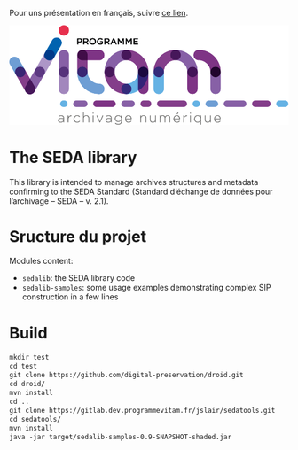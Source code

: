 Pour uns présentation en français, suivre [ce lien](README.md).


![logo](logo_vitam.png)

The SEDA library
================

This library is intended to manage archives structures and metadata confirming to the SEDA Standard (Standard d’échange de données pour l’archivage – SEDA – v. 2.1).

Sructure du projet
==================

Modules content:

* ``sedalib``: the SEDA library code
* ``sedalib-samples``: some usage examples demonstrating complex SIP construction in a few lines

Build
=====

    mkdir test
    cd test
    git clone https://github.com/digital-preservation/droid.git
    cd droid/
    mvn install
    cd ..
    git clone https://gitlab.dev.programmevitam.fr/jslair/sedatools.git
    cd sedatools/
    mvn install
    java -jar target/sedalib-samples-0.9-SNAPSHOT-shaded.jar
